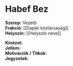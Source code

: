 # Habef Bez

**Szerep:** Vezető  
**Frakció:** [[Daplei köztársaság]]  
**Helyszín:** [[Helyszín neve]]  

**Kinézet:**  
**Jellem:**  
**Motivációk / Titkok:**  
**Jegyzetek:**  
